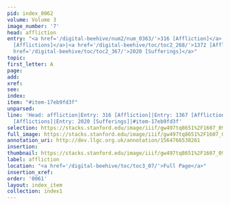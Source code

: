 ```yaml
---
pid: index_0062
volume: Volume 3
image_number: '7'
head: affliction
entry: "<a href='/digital-beehive/num2/num_0363/'>316 [Affliction]</a>|<a href='/digital-beehive/toc/toc2_267/'>1367
  [Afflictions]</a>|<a href='/digital-beehive/toc/toc2_268/'>1372 [Afflictions]</a>|<a
  href='/digital-beehive/toc/toc2_367/'>2020 [Sufferings]</a>"
topic: 
first_letter: A
page: 
add: 
xref: 
see: 
index: 
item: "#item-17eb9fd3f"
unparsed: 
line: 'Head: affliction|Entry: 316 [Affliction]|Entry: 1367 [Afflictions]|Entry: 1372
  [Afflictions]|Entry: 2020 [Sufferings]|#item-17eb9fd3f'
selection: https://stacks.stanford.edu/image/iiif/gw497tq8651%2F1607_0950/901,1828,644,146/full/0/default.jpg
full_image: https://stacks.stanford.edu/image/iiif/gw497tq8651%2F1607_0950/full/full/0/default.jpg
annotation_uri: http://dev.llgc.org.uk/annotation/1564766538261
insertion: 
thumbnail: https://stacks.stanford.edu/image/iiif/gw497tq8651%2F1607_0950/901,1828,644,146/150,/0/default.jpg
label: affliction
location: "<a href='/digital-beehive/toc/toc3_07/'>Full Page</a>"
insertion_xref: 
order: '0061'
layout: index_item
collection: index1
---
```

